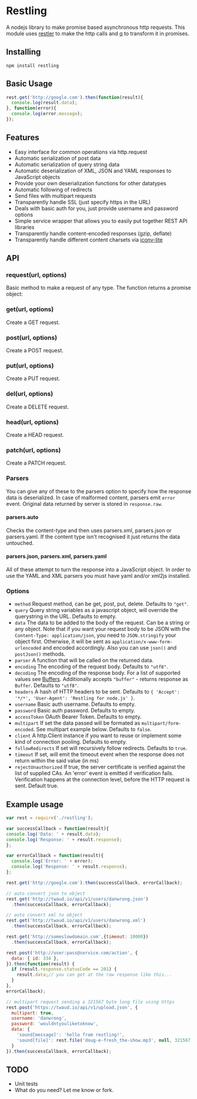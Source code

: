Restling
=======

A nodejs library to make promise based asynchronous http requests.
This module uses [restler](https://github.com/danwrong/restler) to make the http calls and [q](https://github.com/kriskowal/q) to transform it in promises.

Installing
----------

```
npm install restling
```

Basic Usage
-----------
```javascript
rest.get('http://google.com').then(function(result){
  console.log(result.data);
}, function(error){
  console.log(error.message);
});

```
Features
--------
* Easy interface for common operations via http.request
* Automatic serialization of post data
* Automatic serialization of query string data
* Automatic deserialization of XML, JSON and YAML responses to JavaScript objects
* Provide your own deserialization functions for other datatypes
* Automatic following of redirects
* Send files with multipart requests
* Transparently handle SSL (just specify https in the URL)
* Deals with basic auth for you, just provide username and password options
* Simple service wrapper that allows you to easily put together REST API libraries
* Transparently handle content-encoded responses (gzip, deflate)
* Transparently handle different content charsets via [iconv-lite](https://github.com/ashtuchkin/iconv-lite)

API
---
### request(url, options)

Basic method to make a request of any type. The function returns a promise object:

### get(url, options)

Create a GET request.

### post(url, options)

Create a POST request.

### put(url, options)

Create a PUT request.

### del(url, options)

Create a DELETE request.

### head(url, options)

Create a HEAD request.

### patch(url, options)

Create a PATCH request.

### Parsers

You can give any of these to the parsers option to specify how the response data is deserialized.
In case of malformed content, parsers emit `error` event. Original data returned by server is stored in `response.raw`.

#### parsers.auto

Checks the content-type and then uses parsers.xml, parsers.json or parsers.yaml.
If the content type isn't recognised it just returns the data untouched.

#### parsers.json, parsers.xml, parsers.yaml

All of these attempt to turn the response into a JavaScript object. In order to use the YAML and XML parsers you must have yaml and/or xml2js installed.

### Options

* `method` Request method, can be get, post, put, delete. Defaults to `"get"`.
* `query` Query string variables as a javascript object, will override the querystring in the URL. Defaults to empty.
* `data` The data to be added to the body of the request. Can be a string or any object.
Note that if you want your request body to be JSON with the `Content-Type: application/json`, you need to
`JSON.stringify` your object first. Otherwise, it will be sent as `application/x-www-form-urlencoded` and encoded accordingly.
Also you can use `json()` and `postJson()` methods.
* `parser` A function that will be called on the returned data.
* `encoding` The encoding of the request body. Defaults to `"utf8"`.
* `decoding` The encoding of the response body. For a list of supported values see [Buffers](http://nodejs.org/api/buffer.html#buffer_buffer). Additionally accepts `"buffer"` - returns response as `Buffer`. Defaults to `"utf8"`.
* `headers` A hash of HTTP headers to be sent. Defaults to `{ 'Accept': '*/*', 'User-Agent': 'Restling for node.js' }`.
* `username` Basic auth username. Defaults to empty.
* `password` Basic auth password. Defaults to empty.
* `accessToken` OAuth Bearer Token. Defaults to empty.
* `multipart` If set the data passed will be formated as `multipart/form-encoded`. See multipart example below. Defaults to `false`.
* `client` A http.Client instance if you want to reuse or implement some kind of connection pooling. Defaults to empty.
* `followRedirects` If set will recursively follow redirects. Defaults to `true`.
* `timeout` If set, will emit the timeout event when the response does not return within the said value (in ms)
* `rejectUnauthorized` If true, the server certificate is verified against the list of supplied CAs. An 'error' event is emitted if verification fails. Verification happens at the connection level, before the HTTP request is sent. Default true.


Example usage
-------------

```javascript
var rest = require('./restling');

var successCallback = function(result){
console.log('Data: ' + result.data);
console.log('Response: ' + result.response);
};

var errorCallback = function(result){
  console.log('Error: ' + error);
  console.log('Response: ' + result.response);
};

rest.get('http://google.com').then(successCallback, errorCallback);

// auto convert json to object
rest.get('http://twaud.io/api/v1/users/danwrong.json')
  .then(successCallback, errorCallback);

// auto convert xml to object
rest.get('http://twaud.io/api/v1/users/danwrong.xml')
  .then(successCallback, errorCallback);

rest.get('http://someslowdomain.com',{timeout: 10000})
  .then(successCallback, errorCallback);

rest.post('http://user:pass@service.com/action', {
  data: { id: 334 },
}).then(function(result) {
  if (result.response.statusCode == 201) {
    result.data;// you can get at the raw response like this...
  }
},
errorCallback);

// multipart request sending a 321567 byte long file using https
rest.post('https://twaud.io/api/v1/upload.json', {
  multipart: true,
  username: 'danwrong',
  password: 'wouldntyouliketoknow',
  data: {
    'sound[message]': 'hello from restling!',
    'sound[file]': rest.file('doug-e-fresh_the-show.mp3', null, 321567, null, 'audio/mpeg')
  }
}).then(successCallback, errorCallback);
```

TODO
----
* Unit tests
* What do you need? Let me know or fork.
